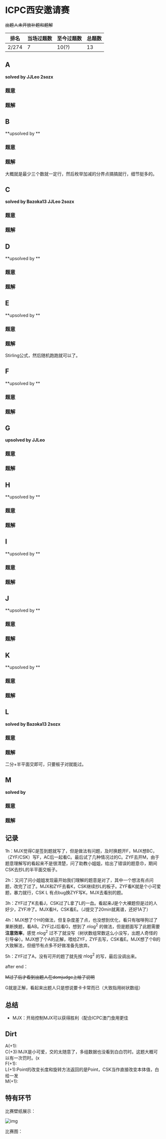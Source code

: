 # ICPC西安邀请赛

<del>出题人未开放补题和题解</del>

| 排名  | 当场过题数 | 至今过题数 | 总题数 |
| ----- | ---------- | ---------- | ------ |
| 2/274 | 7          | 10(?)      | 13     |

## **A**

**solved by JJLeo 2sozx**

### 题意



### 题解



## **B**

**upsolved by **

### 题意



### 题解

大概就是最少三个数就一定行，然后枚举加减的分界点搞搞就行，细节挺多的。

## **C**

**solved by Bazoka13 JJLeo 2sozx**

### 题意



### 题解



## **D**

**upsolved by **

### 题意



### 题解



## **E**

**upsolved by **

### 题意



### 题解

Stirling公式，然后随机跑跑就可以了。

## **F**

**upsolved by **

### 题意



### 题解



## **G**

**upsolved by JJLeo**

### 题意



### 题解



## **H**

**upsolved by **

### 题意



### 题解



## **I**

**upsolved by **

### 题意



### 题解



## **J**

**upsolved by **

### 题意



### 题解



## **K**

**upsolved by **

### 题意



### 题解



## **L**

**solved by Bazoka13 2sozx**

### 题意



### 题解

二分+半平面交即可，只要板子对就能过。

## **M**

**solved by**

### 题意



### 题解



## **记录**

1h：MJX觉得C是签到题就写了，但是做法有问题，及时换题开F，MJX想BC，（ZYF/CSK）写F，AC后一起看C。最后试了几种情况过的C。ZYF去开M，由于题意理解写的看起来不是很清楚，问了助教小姐姐，给出了错误的题意:angry:，期间CSK去抄L的半平面交板子。

2h：又问了问小姐姐发现最开始我们理解的题意是对了，其中一个想法有点问题，改完了过了。MJX和ZYF去看K，CSK继续抄L的板子。ZYF看K就是个小可爱题，暴力就行，CSK L 有点bug换ZYF写K，MJX去看别的题。

3h：ZYF过了K去看J，CSK过了L拿了L的一血。看起来J是个大裸题但是过的人好少，ZYF冲了。MJX看H，CSK看E。（J提交了20min就离谱，还好1A了）

4h：MJX想了个H的做法，但复杂度差了点，也没想到优化，看只有咖啡狗过了果断换题，看AB。ZYF过J后看G，想到了 $n\log^2$ 的做法，但是题面写了此题需要**注意效率**，感觉 $n\log^2$ 过不了就没写（树状数组常数这么小没写，出题人奇怪的引导:sob:）。MJX想了个A的正解，喂给ZYF，ZYF去写，CSK看E。MJX想了个B的大致解法，但细节有点多不好做准备先放弃。

5h：ZYF过了A，没有可开的题了就先按 $n\log^2$ 的写，最后没调出来。

after end：

<del>M过了后才看到出题人在domjudge上给了说明</del>

G就是正解，看起来出题人只是想说要卡卡常而已（大致指用树状数组）

## **总结**

- MJX：开局控制MJX可以获得胜利（配合ICPC澳门食用更佳

## **Dirt**

A(+1):<br>C(+3):MJX是小可爱，交的太随意了，多组数据也没看到白白罚时。这题大概可以有一次罚时。(x<br>F(+1):<br>L(+1):Point的改变长度和旋转方法返回的是Point，CSK当作直接改变本体值，白给一发<br>M(+1):

## 特有环节

比赛壁纸展示：

![img](img/西安.jpg)

比赛图：

